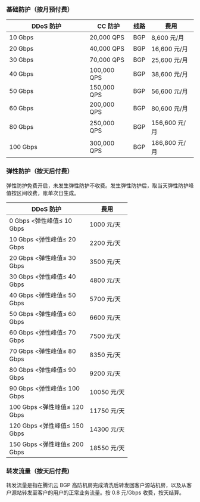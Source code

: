 <style rel="stylesheet">
table th:nth-of-type(1){
width:200px;
table th:nth-of-type(2){
width:200px;
table th:nth-of-type(3){
width:200px;
table th:nth-of-type(4){
width:200px;
}</style>

### 基础防护（按月预付费）

| DDoS 防护 | CC 防护 | 线路 | 费用 |
|---------|---------|---------|---------------|
| 10 Gbps| 20,000 QPS | BGP| 8,600 元/月|
| 20 Gbps| 40,000 QPS | BGP| 16,600 元/月|
| 30 Gbps| 70,000 QPS | BGP| 25,600 元/月|
| 40 Gbps| 100,000 QPS | BGP| 38,600 元/月|
| 50 Gbps| 150,000 QPS | BGP| 56,600 元/月|
| 60 Gbps| 200,000 QPS | BGP| 80,600 元/月|
| 80 Gbps| 250,000 QPS | BGP| 156,600 元/月|
| 100 Gbps| 300,000 QPS | BGP| 186,800 元/月|

### 弹性防护（按天后付费）
弹性防护免费开启，未发生弹性防护不收费。发生弹性防护后，取当天弹性防护峰值按区间收费，账单次日生成。

| DDoS 防护 | 费用 |
|---------|---------|
| 0 Gbps <弹性峰值≤ 10 Gbps | 1000 元/天 |
| 10 Gbps <弹性峰值≤ 20 Gbps | 2200 元/天 |
| 20 Gbps <弹性峰值≤ 30 Gbps | 3500 元/天 |
| 30 Gbps <弹性峰值≤ 40 Gbps | 4800 元/天 |
| 40 Gbps <弹性峰值≤ 50 Gbps | 5700 元/天 |
| 50 Gbps <弹性峰值≤ 60 Gbps | 6600 元/天 |
| 60 Gbps <弹性峰值≤ 70 Gbps | 7500 元/天 |
| 70 Gbps <弹性峰值≤ 80 Gbps | 8350 元/天 |
| 80 Gbps <弹性峰值≤ 90 Gbps | 9200 元/天 |
| 90 Gbps <弹性峰值≤ 100 Gbps | 10050 元/天 |
| 100 Gbps <弹性峰值≤ 120 Gbps | 11750 元/天 |
| 120 Gbps <弹性峰值≤ 150 Gbps | 14300 元/天 |
| 150 Gbps <弹性峰值≤ 200 Gbps | 18550 元/天 |

### 转发流量（按天后付费)
转发流量是指在腾讯云 BGP 高防机房完成清洗后转发回客户源站机房，以及从客户源站转发至客户的用户的正常业务流量。按 0.8 元/Gbps 收费，按天结算。
